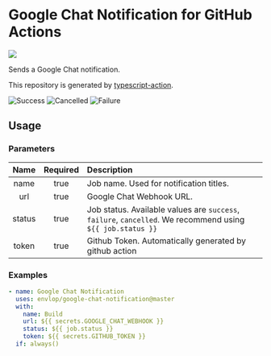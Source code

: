 # Google Chat Notification for GitHub Actions
![](https://github.com/Co-qn/google-chat-notification/workflows/Build/badge.svg)

Sends a Google Chat notification.

This repository is generated by [typescript-action](https://github.com/actions/typescript-action).

![Success](images/success.png "Success")
![Cancelled](images/cancelled.png "Cancelled")
![Failure](images/failure.png "Failure")

## Usage
### Parameters
|Name|Required|Description|
|:---:|:---:|:---|
|name|true|Job name. Used for notification titles.|
|url|true|Google Chat Webhook URL.|
|status|true|Job status. Available values are `success`, `failure`, `cancelled`. We recommend using `${{ job.status }}`|
|token|true|Github Token. Automatically generated by github action|

### Examples
```yaml
- name: Google Chat Notification
  uses: envlop/google-chat-notification@master
  with:
    name: Build
    url: ${{ secrets.GOOGLE_CHAT_WEBHOOK }}
    status: ${{ job.status }}
    token: ${{ secrets.GITHUB_TOKEN }}
  if: always()
```
